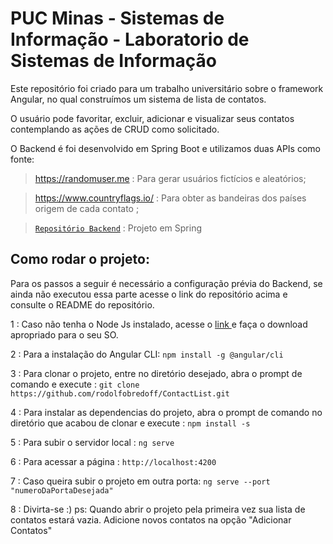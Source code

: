 # PUC Minas - Sistemas de Informação - Laboratorio de Sistemas de Informação

<p> Este repositório foi criado para um trabalho universitário sobre o framework Angular, no qual construímos um sistema de lista de contatos.

<p> O usuário pode favoritar, excluir, adicionar e visualizar seus contatos contemplando as ações de CRUD como solicitado.
  
  O Backend é foi desenvolvido em Spring Boot e utilizamos duas APIs como fonte:
  
  > https://randomuser.me : Para gerar usuários fictícios e aleatórios;
  
  > https://www.countryflags.io/ : Para obter as bandeiras dos países origem de cada contato ;

 > <a href="https://github.com/rodolfobredoff/ContactListBack" target="_blank">`Repositório Backend`</a> : Projeto em Spring

## Como rodar o projeto:

Para os passos a seguir é necessário a configuração prévia do Backend, se ainda não executou essa parte acesse o link do repositório acima e consulte o README do repositório.

 1 : Caso não tenha o Node Js instalado, acesse o <a href="https://nodejs.org/en/download/" target="_blank"> link </a> e faça o download apropriado para o seu SO.

 2 : Para a instalação do Angular CLI: `npm install -g @angular/cli`

 3 : Para clonar o projeto, entre no diretório desejado, abra o prompt de comando e execute : `git clone https://github.com/rodolfobredoff/ContactList.git`

 4 : Para instalar as dependencias do projeto, abra o prompt de comando no diretório que acabou de clonar e execute : `npm install -s`

 5 : Para subir o servidor local : `ng serve`

 6 : Para acessar a página : `http://localhost:4200`

 7 : Caso queira subir o projeto em outra porta: `ng serve --port "numeroDaPortaDesejada"`

 8 : Divirta-se :) ps: Quando abrir o projeto pela primeira vez sua lista de contatos estará vazia. Adicione novos contatos na opção "Adicionar Contatos"

